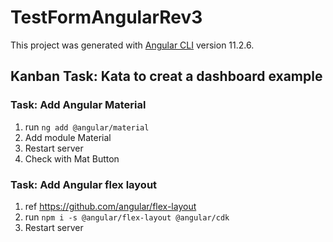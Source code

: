 # TestFormAngularRev3

This project was generated with [Angular CLI](https://github.com/angular/angular-cli) version 11.2.6.

## Kanban Task: Kata to creat a dashboard example

### Task: Add Angular Material

1. run ```ng add @angular/material```
2. Add module Material
3. Restart server
4. Check with Mat Button

### Task: Add Angular flex layout

1. ref <https://github.com/angular/flex-layout>
2. run ```npm i -s @angular/flex-layout @angular/cdk```
3. Restart server
